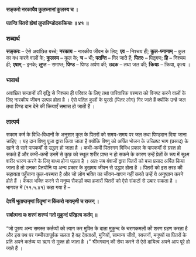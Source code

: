 #### सङ्करो नरकायैव कुलघ्नानां कुलस्य च ।
#### पतन्ति पितरो ह्येषां लुप्तपिण्डोदकक्रियाः ॥ ४१ ॥

### शब्दार्थ

**सङ्करः** – ऐसे अवांछित बच्चे; **नरकाय** – नारकीय जीवन के लिए; **एव** – निश्चय ही; **कुल-घ्नानाम्** – कुल का वध करने वालों के; **कुलस्य** – कुल के; **च** – भी; **पतन्ति** – गिर जाते हैं; **पितरः** – पितृगण; **हि** – निश्चय ही; **एषाम्** – इनके; **लुप्त** – समाप्त; **पिण्ड** – पिण्ड अर्पण की; **उदक** – तथा जल की; **क्रियाः** – क्रिया, कृत्य ।

### भावार्थ

अवांछित सन्तानों की वृद्धि से निश्चय ही परिवार के लिए तथा पारिवारिक परम्परा को विनष्ट करने वालों के लिए नारकीय जीवन उत्पन्न होता है । ऐसे पतित कुलों के पुरखे (पितर लोग) गिर जाते हैं क्योंकि उन्हें जल तथा पिण्ड दान देने की क्रियाएँ समाप्त हो जाती हैं ।

### तात्पर्य

सकाम कर्म के विधि-विधानों के अनुसार कुल के पितरों को समय-समय पर जल तथा पिण्डदान दिया जाना चाहिए । यह दान विष्णु पूजा द्वारा किया जाता है क्योंकि विष्णु को अर्पित भोजन के उच्छिष्ट भाग (प्रसाद) के खाने से सारे पापकर्मों से उद्धार हो जाता है । कभी-कभी पितरगण विविध प्रकार के पापकर्मों से ग्रस्त हो सकते हैं और कभी-कभी उनमें से कुछ को स्थूल शरीर प्राप्त न हो सकने के कारण उन्हें प्रेतों के रूप में सूक्ष्म शरीर धारण करने के लिए बाध्य होना पड़ता है । अतः जब वंशजों द्वारा पितरों को बचा प्रसाद अर्पित किया जाता है तो उनका प्रेतयोनि या अन्य प्रकार के दुखमय जीवन से उद्धार होता है । पितरों को इस तरह की सहायता पहुँचाना कुल-परम्परा है और जो लोग भक्ति का जीवन-यापन नहीं करते उन्हें ये अनुष्ठान करने होते हैं । केवल भक्ति करने से मनुष्य सैकड़ों क्या हजारों पितरों को ऐसे संकटों से उबार सकता है । भागवत में (११.५.४१) कहा गया है –

#### देवर्षि भूताप्तनृणां पितॄणां न किंकरो नायमृणी च राजन् ।
#### सर्वात्मना यः शरणं शरण्यं गतो मुकुन्दं परिहृत्य कर्तम् ॥

“जो पुरुष अन्य समस्त कर्तव्यों को त्याग कर मुक्ति के दाता मुकुन्द के चरणकमलों की शरण ग्रहण करता है और इस पथ पर गम्भीरतापूर्वक चलता है वह देवताओं, मुनियों, सामान्य जीवों, स्वजनों, मनुष्यों या पितरों के प्रति अपने कर्तव्य या ऋण से मुक्त हो जाता है ।” श्रीभगवान् की सेवा करने से ऐसे दायित्व अपने आप पूरे हो जाते हैं ।